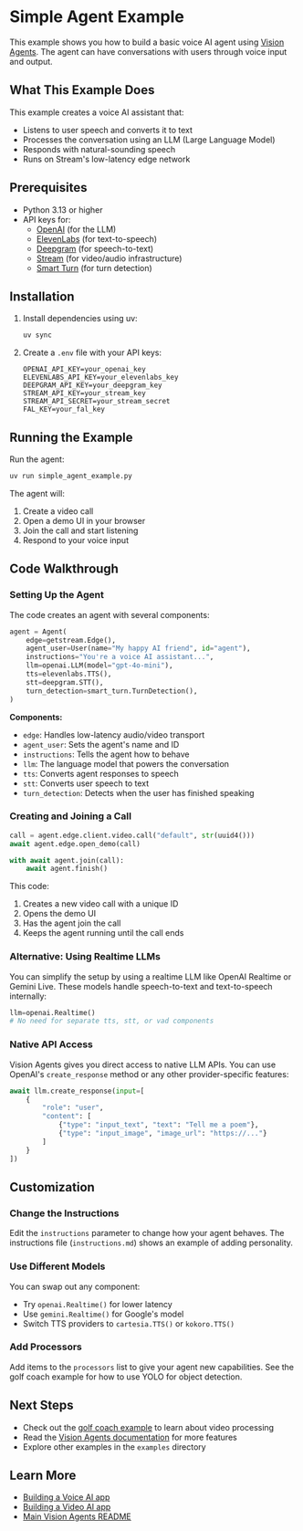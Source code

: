 # Simple Agent Example

This example shows you how to build a basic voice AI agent using [Vision Agents](https://visionagents.ai/). The agent can have conversations with users through voice input and output.

## What This Example Does

This example creates a voice AI assistant that:
- Listens to user speech and converts it to text
- Processes the conversation using an LLM (Large Language Model)
- Responds with natural-sounding speech
- Runs on Stream's low-latency edge network

## Prerequisites

- Python 3.13 or higher
- API keys for:
  - [OpenAI](https://openai.com) (for the LLM)
  - [ElevenLabs](https://elevenlabs.io/) (for text-to-speech)
  - [Deepgram](https://deepgram.com/) (for speech-to-text)
  - [Stream](https://getstream.io/) (for video/audio infrastructure)
  - [Smart Turn](https://fal.ai/models/fal-ai/smart-turn) (for turn detection)

## Installation

1. Install dependencies using uv:
   ```bash
   uv sync
   ```

2. Create a `.env` file with your API keys:
   ```
   OPENAI_API_KEY=your_openai_key
   ELEVENLABS_API_KEY=your_elevenlabs_key
   DEEPGRAM_API_KEY=your_deepgram_key
   STREAM_API_KEY=your_stream_key
   STREAM_API_SECRET=your_stream_secret
   FAL_KEY=your_fal_key
   ```

## Running the Example

Run the agent:
```bash
uv run simple_agent_example.py
```

The agent will:
1. Create a video call
2. Open a demo UI in your browser
3. Join the call and start listening
4. Respond to your voice input

## Code Walkthrough

### Setting Up the Agent

The code creates an agent with several components:

```python
agent = Agent(
    edge=getstream.Edge(),
    agent_user=User(name="My happy AI friend", id="agent"),
    instructions="You're a voice AI assistant...",
    llm=openai.LLM(model="gpt-4o-mini"),
    tts=elevenlabs.TTS(),
    stt=deepgram.STT(),
    turn_detection=smart_turn.TurnDetection(),
)
```

**Components:**
- `edge`: Handles low-latency audio/video transport
- `agent_user`: Sets the agent's name and ID
- `instructions`: Tells the agent how to behave
- `llm`: The language model that powers the conversation
- `tts`: Converts agent responses to speech
- `stt`: Converts user speech to text
- `turn_detection`: Detects when the user has finished speaking

### Creating and Joining a Call

```python
call = agent.edge.client.video.call("default", str(uuid4()))
await agent.edge.open_demo(call)

with await agent.join(call):
    await agent.finish()
```

This code:
1. Creates a new video call with a unique ID
2. Opens the demo UI
3. Has the agent join the call
4. Keeps the agent running until the call ends



### Alternative: Using Realtime LLMs

You can simplify the setup by using a realtime LLM like OpenAI Realtime or Gemini Live. These models handle speech-to-text and text-to-speech internally:

```python
llm=openai.Realtime()
# No need for separate tts, stt, or vad components
```

### Native API Access

Vision Agents gives you direct access to native LLM APIs. You can use OpenAI's `create_response` method or any other provider-specific features:

```python
await llm.create_response(input=[
    {
        "role": "user",
        "content": [
            {"type": "input_text", "text": "Tell me a poem"},
            {"type": "input_image", "image_url": "https://..."}
        ]
    }
])
```

## Customization

### Change the Instructions

Edit the `instructions` parameter to change how your agent behaves. The instructions file (`instructions.md`) shows an example of adding personality.

### Use Different Models

You can swap out any component:
- Try `openai.Realtime()` for lower latency
- Use `gemini.Realtime()` for Google's model
- Switch TTS providers to `cartesia.TTS()` or `kokoro.TTS()`

### Add Processors

Add items to the `processors` list to give your agent new capabilities. See the golf coach example for how to use YOLO for object detection.

## Next Steps

- Check out the [golf coach example](../02_golf_coach_example) to learn about video processing
- Read the [Vision Agents documentation](https://visionagents.ai) for more features
- Explore other examples in the `examples` directory

## Learn More

- [Building a Voice AI app](https://visionagents.ai/introduction/voice-agents)
- [Building a Video AI app](https://visionagents.ai/introduction/video-agents)
- [Main Vision Agents README](../../README.md)


